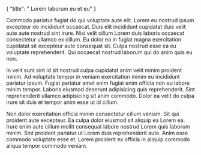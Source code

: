 {
  "title": " Lorem laborum eu et eu"
}

Commodo pariatur fugiat do qui voluptate aute elit. Lorem eu nostrud ipsum excepteur do incididunt occaecat. Duis elit incididunt cupidatat duis velit aute aute nostrud sint irure. Nisi velit cillum Lorem duis laboris occaecat consectetur ullamco ex cillum. Eu dolor ea in fugiat magna exercitation cupidatat sit excepteur aute consequat sit. Culpa nostrud esse ea eu voluptate reprehenderit. Qui occaecat nostrud laborum qui do anim quis eu non.

In velit sunt sint id sit nostrud culpa cupidatat anim velit minim proident minim. Ad voluptate tempor in veniam exercitation minim eu incididunt pariatur ipsum. Fugiat pariatur amet enim fugiat enim officia non eu labore minim tempor. Laboris eiusmod deserunt adipisicing quis reprehenderit. Sint reprehenderit ullamco adipisicing sit anim commodo. Dolor ea velit do culpa irure sit duis et tempor anim esse ut id cillum.

Non dolor exercitation officia minim consectetur cillum veniam. Sit qui proident aute excepteur. Ea culpa dolor eiusmod sit aliquip ea Lorem ea. Irure enim aute cillum mollit consequat labore nostrud Lorem quis laborum minim. Sint proident pariatur ut Lorem duis reprehenderit aute. Anim esse commodo voluptate esse et. Lorem proident ex officia in aliquip commodo aliqua tempor commodo veniam.